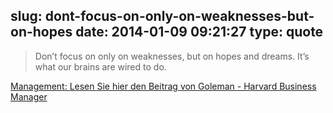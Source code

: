slug: dont-focus-on-only-on-weaknesses-but-on-hopes
date: 2014-01-09 09:21:27
type: quote
---

> Don’t focus on only on weaknesses, but on hopes and dreams. It’s what our brains are wired to do.

[Management: Lesen Sie hier den Beitrag von Goleman - Harvard Business Manager](http://www.harvardbusinessmanager.de/meinungen/artikel/management-richtig-kritik-ueben-a-941932-2.html)
